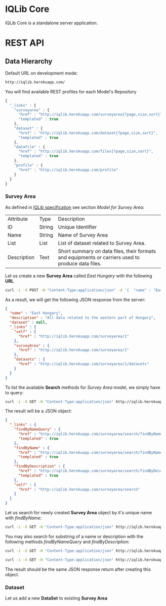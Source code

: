 # IQLib Core

IQLib Core is a standalone server application.

# REST API
## Data Hierarchy
Default URL on development mode:
```sh
http://iqlib.herokuapp.com/
```
You will find available REST profiles for each Model's Repository
```javascript
{
  "_links" : {
    "surveyarea" : {
      "href" : "http://iqlib.herokuapp.com/surveyarea{?page,size,sort}",
      "templated" : true
    },
    "dataset" : {
      "href" : "http://iqlib.herokuapp.com/dataset{?page,size,sort}",
      "templated" : true
    },
    "datafile" : {
      "href" : "http://iqlib.herokuapp.com/files{?page,size,sort}",
      "templated" : true
    },
    "profile" : {
      "href" : "http://iqlib.herokuapp.com/profile"
    }
  }
}
```

### Survey Area

As defined in [IQLib specification](../specification/datamodel.md) see section *Model for Survey Area*:
<table>
  <tr>
    <td>Attribute</td>
    <td>Type</td>
    <td>Description</td>
  </tr>
  <tr>
    <td>ID</td>
    <td>String</td>
    <td>Unique Identifier</td>
  </tr>
  <tr>
    <td>Name</td>
    <td>String</td>
    <td>Name of Survey Area</td>
  </tr>
  <tr>
    <td>List<Dataset></td>
    <td>List</td>
    <td>List of dataset related to Survey Area.</td>
  </tr>
  <tr>
    <td>Description</td>
    <td>Text</td>
    <td>Short summary on data files, their formats and equipments or carriers used to produce data files.</td>
  </tr>
</table>

Let us create a new **Survey Area** called *East Hungary* with the following **URL**
```sh
curl -i -X POST -H "Content-Type:application/json" -d '{  "name" : "East Hungary",  "description" : "All data related to the eastern part of Hungary" }' http://iqlib.herokuapp.com/surveyarea
```
As a result, we will get the following JSON response from the server:
```json
{
  "name" : "East Hungary",
  "description" : "All data related to the eastern part of Hungary",
  "dataset" : null,
  "_links" : {
    "self" : {
      "href" : "http://iqlib.herokuapp.com/surveyarea/1"
    },
    "surveyArea" : {
      "href" : "http://iqlib.herokuapp.com/surveyarea/1"
    },
    "datasets" : {
      "href" : "http://iqlib.herokuapp.com/surveyarea/1/datasets"
    }
  }
}
```
To list the available **Search** methods for *Survey Area* model, we simply have to query:

```sh
curl -i -X GET -H "Content-Type:application/json" http://iqlib.herokuapp.com/surveyarea/search
```
The result will be a JSON object:
```json
{
  "_links" : {
    "findByNameQuery" : {
      "href" : "http://iqlib.herokuapp.com/surveyarea/search/findByNameQuery{?name}",
      "templated" : true
    },
    "findByName" : {
      "href" : "http://iqlib.herokuapp.com/surveyarea/search/findByName{?name}",
      "templated" : true
    },
    "findByDescription" : {
      "href" : "http://iqlib.herokuapp.com/surveyarea/search/findByDescription{?content}",
      "templated" : true
    },
    "self" : {
      "href" : "http://iqlib.herokuapp.com/surveyarea/search"
    }
  }
}
```

Let us search for newly created **Survey Area** object by it's unique name with *findByName*:
```sh
curl -i -X GET -H "Content-Type:application/json" http://iqlib.herokuapp.com/surveyarea/search/findByName?name=East%20Hungary
```

You may also search for substring of a name or description with the following methods *findByNameQuery* and *findByDescription*:

```sh
curl -i -X GET -H "Content-Type:application/json" http://iqlib.herokuapp.com/surveyarea/search/findByNameQuery?name=East
```

```sh
curl -i -X GET -H "Content-Type:application/json" http://iqlib.herokuapp.com/surveyarea/search/findByDescription?content=eastern
```

The result should be the same JSON response return after creating this object.


### Dataset
Let us add a new **DataSet** to existing **Survey Area**
